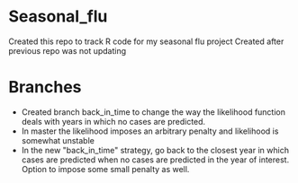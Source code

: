# Seasonal_flu

Created this repo to track R code for my seasonal flu project
Created after previous repo was not updating


# Branches
* Created branch back_in_time to change the way the likelihood function deals with years in which no cases are predicted.
* In master  the likelihood imposes an arbitrary penalty and likelihood is somewhat unstable
* In the new "back_in_time" strategy, go back to the closest year in which cases are predicted when no cases are predicted in the year of interest. Option to impose some small penalty as well.

